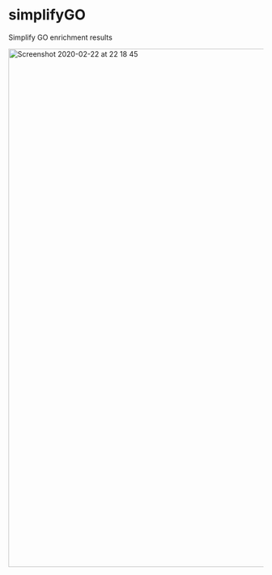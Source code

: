 # simplifyGO
Simplify GO enrichment results

<img width="1024" alt="Screenshot 2020-02-22 at 22 18 45" src="https://user-images.githubusercontent.com/449218/75099546-37b7d680-55c3-11ea-9405-6d156256b0e7.png">
